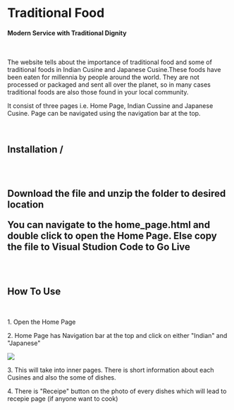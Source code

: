 <h1> Traditional Food </h1>
<h4> Modern Service with Traditional Dignity </h4>
<br>
<p> The website tells about the importance of traditional food and some of traditional foods in Indian Cusine and Japanese Cusine.These foods have been eaten for millennia by people around the world. They are not processed or packaged and sent all over the planet, so in many cases traditional foods are also those found in your local community.</p>
<p>It consist of three pages i.e. Home Page, Indian Cussine and Japanese Cusine. Page can be navigated using the navigation bar at the top. </p>
<br>
<h2> Installation /<h2>
<br>
<p> Download the file and unzip the folder to desired location</p>
<p> You can navigate to the home_page.html and double click to open the Home Page. Else copy the file to Visual Studion Code to Go Live </p>
<br>
<h2> How To Use</h2>
<br>
<p> 1. Open the Home Page </p>
<p> 2. Home Page has Navigation bar at the top and click on either "Indian" and "Japanese" </p>
  <img src= "https://user-images.githubusercontent.com/113463620/202587951-c9fb64e6-9355-4808-bbcf-fbbeea41b220.png"/>
<p> 3. This will take into inner pages. There is short information about each Cusines and also the some of dishes. </p>
<p> 4. There is "Receipe" button on the photo of every dishes which will lead to recepie page (if anyone want to cook) </p>
<br>

